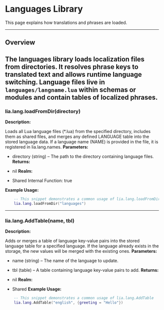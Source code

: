 # Languages Library

This page explains how translations and phrases are loaded.

---

## Overview

The languages library loads localization files from directories. It resolves phrase keys to translated text and allows runtime language switching. Language files live in `languages/langname.lua` within schemas or modules and contain tables of localized phrases.
---

### lia.lang.loadFromDir(directory)

    
**Description:**

Loads all Lua language files (*.lua) from the specified directory,
includes them as shared files, and merges any defined LANGUAGE table
into the stored language data. If a language name (NAME) is provided in the file,
it is registered in lia.lang.names.
**Parameters:**

* directory (string) – The path to the directory containing language files.
**Returns:**

* nil
**Realm:**

* Shared
    Internal Function:
    true
    
**Example Usage:**

```lua
    -- This snippet demonstrates a common usage of lia.lang.loadFromDir
    lia.lang.loadFromDir("languages")
```

---


### lia.lang.AddTable(name, tbl)

    
**Description:**

Adds or merges a table of language key-value pairs into the stored language table
for a specified language. If the language already exists in the storage, the new values
will be merged with the existing ones.
**Parameters:**

* name (string) – The name of the language to update.
* tbl (table) – A table containing language key-value pairs to add.
**Returns:**

* nil
**Realm:**

* Shared
**Example Usage:**

```lua
    -- This snippet demonstrates a common usage of lia.lang.AddTable
    lia.lang.AddTable("english", {greeting = "Hello"})
```
